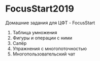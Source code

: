 # FocusStart2019

Домашние задания для ЦФТ - FocusStart


1. Таблица умножения
2. Фигуры и операции с ними
3. Сапёр
4. Упражнения с многопоточностью
5. Многопользовательский чат

